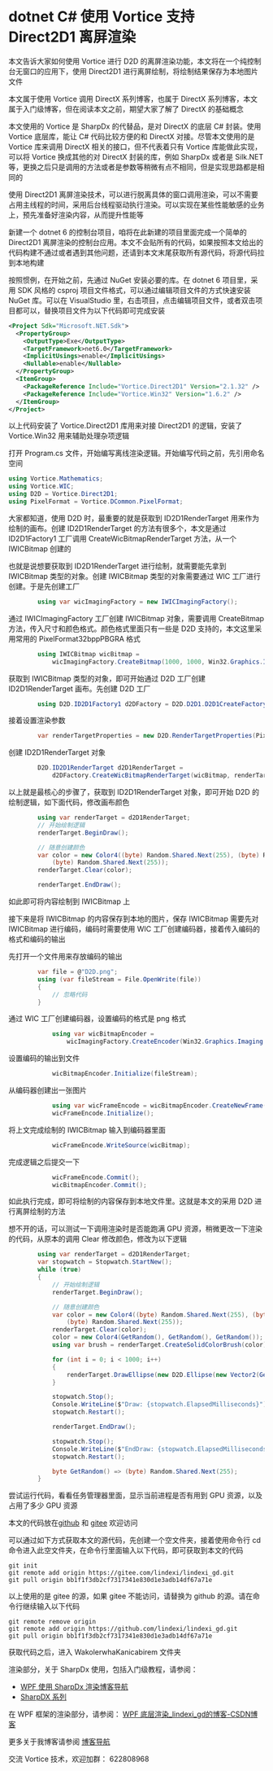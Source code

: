 # dotnet C# 使用 Vortice 支持 Direct2D1 离屏渲染

本文告诉大家如何使用 Vortice 进行 D2D 的离屏渲染功能，本文将在一个纯控制台无窗口的应用下，使用 Direct2D1 进行离屏绘制，将绘制结果保存为本地图片文件

<!--more-->
<!-- CreateTime:2022/10/9 19:52:16 -->

<!-- 标签：C#,D2D,DirectX,Vortice,Direct2D, -->
<!-- 发布 -->

本文属于使用 Vortice 调用 DirectX 系列博客，也属于 DirectX 系列博客，本文属于入门级博客，但在阅读本文之前，期望大家了解了 DirectX 的基础概念

本文使用的 Vortice 是 SharpDx 的代替品，是对 DirectX 的底层 C# 封装。使用 Vortice 底层库，能让 C# 代码比较方便的和 DirectX 对接。尽管本文使用的是 Vortice 库来调用 DirectX 相关的接口，但不代表着只有 Vortice 库能做此实现，可以将 Vortice 换成其他的对 DirectX 封装的库，例如 SharpDx 或者是 Silk.NET 等，更换之后只是调用的方法或者是参数等稍微有点不相同，但是实现思路都是相同的

使用 Direct2D1 离屏渲染技术，可以进行脱离具体的窗口调用渲染，可以不需要占用主线程的时间，采用后台线程驱动执行渲染。可以实现在某些性能敏感的业务上，预先准备好渲染内容，从而提升性能等

新建一个 dotnet 6 的控制台项目，咱将在此新建的项目里面完成一个简单的 Direct2D1 离屏渲染的控制台应用。本文不会贴所有的代码，如果按照本文给出的代码构建不通过或者遇到其他问题，还请到本文末尾获取所有源代码，将源代码拉到本地构建

按照惯例，在开始之前，先通过 NuGet 安装必要的库。在 dotnet 6 项目里，采用 SDK 风格的 csproj 项目文件格式，可以通过编辑项目文件的方式快速安装 NuGet 库。可以在 VisualStudio 里，右击项目，点击编辑项目文件，或者双击项目都可以，替换项目文件为以下代码即可完成安装

```xml
<Project Sdk="Microsoft.NET.Sdk">
  <PropertyGroup>
    <OutputType>Exe</OutputType>
    <TargetFramework>net6.0</TargetFramework>
    <ImplicitUsings>enable</ImplicitUsings>
    <Nullable>enable</Nullable>
  </PropertyGroup>
  <ItemGroup>
    <PackageReference Include="Vortice.Direct2D1" Version="2.1.32" />
    <PackageReference Include="Vortice.Win32" Version="1.6.2" />
  </ItemGroup>
</Project>
```

以上代码安装了 Vortice.Direct2D1 库用来对接 Direct2D1 的逻辑，安装了 Vortice.Win32 用来辅助处理杂项逻辑

打开 Program.cs 文件，开始编写离线渲染逻辑。开始编写代码之前，先引用命名空间

```csharp
using Vortice.Mathematics;
using Vortice.WIC;
using D2D = Vortice.Direct2D1;
using PixelFormat = Vortice.DCommon.PixelFormat;
```

大家都知道，使用 D2D 时，最重要的就是获取到 ID2D1RenderTarget 用来作为绘制的画布。创建 ID2D1RenderTarget 的方法有很多个，本文是通过 ID2D1Factory1 工厂调用 CreateWicBitmapRenderTarget 方法，从一个 IWICBitmap 创建的

也就是说想要获取到 ID2D1RenderTarget 进行绘制，就需要能先拿到 IWICBitmap 类型的对象。创建 IWICBitmap 类型的对象需要通过 WIC 工厂进行创建。于是先创建工厂

```csharp
        using var wicImagingFactory = new IWICImagingFactory();
```

通过 IWICImagingFactory 工厂创建 IWICBitmap 对象，需要调用 CreateBitmap 方法，传入尺寸和颜色格式。颜色格式里面只有一些是 D2D 支持的，本文这里采用常用的 PixelFormat32bppPBGRA 格式

```csharp
        using IWICBitmap wicBitmap =
            wicImagingFactory.CreateBitmap(1000, 1000, Win32.Graphics.Imaging.Apis.GUID_WICPixelFormat32bppPBGRA);
```

获取到 IWICBitmap 类型的对象，即可开始通过 D2D 工厂创建 ID2D1RenderTarget 画布。先创建 D2D 工厂

```csharp
        using D2D.ID2D1Factory1 d2DFactory = D2D.D2D1.D2D1CreateFactory<D2D.ID2D1Factory1>();
```

接着设置渲染参数

```csharp
        var renderTargetProperties = new D2D.RenderTargetProperties(PixelFormat.Premultiplied);
```

创建 ID2D1RenderTarget 对象

```csharp
        D2D.ID2D1RenderTarget d2D1RenderTarget =
            d2DFactory.CreateWicBitmapRenderTarget(wicBitmap, renderTargetProperties);
```

以上就是最核心的步骤了，获取到 ID2D1RenderTarget 对象，即可开始 D2D 的绘制逻辑，如下面代码，修改画布颜色

```csharp
        using var renderTarget = d2D1RenderTarget;
        // 开始绘制逻辑
        renderTarget.BeginDraw();

        // 随意创建颜色
        var color = new Color4((byte) Random.Shared.Next(255), (byte) Random.Shared.Next(255),
            (byte) Random.Shared.Next(255));
        renderTarget.Clear(color);

        renderTarget.EndDraw();
```

如此即可将内容绘制到 IWICBitmap 上

接下来是将 IWICBitmap 的内容保存到本地的图片，保存 IWICBitmap 需要先对 IWICBitmap 进行编码，编码时需要使用 WIC 工厂创建编码器，接着传入编码的格式和编码的输出

先打开一个文件用来存放编码的输出

```csharp
        var file = @"D2D.png";
        using (var fileStream = File.OpenWrite(file))
        {
            // 忽略代码
        }
```

通过 WIC 工厂创建编码器，设置编码的格式是 png 格式

```csharp
            using var wicBitmapEncoder =
                wicImagingFactory.CreateEncoder(Win32.Graphics.Imaging.Apis.GUID_ContainerFormatPng);
```

设置编码的输出到文件

```csharp
            wicBitmapEncoder.Initialize(fileStream);
```

从编码器创建出一张图片

```csharp
            using var wicFrameEncode = wicBitmapEncoder.CreateNewFrame(out var _);
            wicFrameEncode.Initialize();
```

将上文完成绘制的 IWICBitmap 输入到编码器里面

```csharp
            wicFrameEncode.WriteSource(wicBitmap);
```

完成逻辑之后提交一下

```csharp
            wicFrameEncode.Commit();
            wicBitmapEncoder.Commit();
```

如此执行完成，即可将绘制的内容保存到本地文件里。这就是本文的采用 D2D 进行离屏绘制的方法

想不开的话，可以测试一下调用渲染时是否能跑满 GPU 资源，稍微更改一下渲染的代码，从原本的调用 Clear 修改颜色，修改为以下逻辑

```csharp
        using var renderTarget = d2D1RenderTarget;
        var stopwatch = Stopwatch.StartNew();
        while (true)
        {
            // 开始绘制逻辑
            renderTarget.BeginDraw();

            // 随意创建颜色
            var color = new Color4((byte) Random.Shared.Next(255), (byte) Random.Shared.Next(255),
                (byte) Random.Shared.Next(255));
            renderTarget.Clear(color);
            color = new Color4(GetRandom(), GetRandom(), GetRandom());
            using var brush = renderTarget.CreateSolidColorBrush(color);

            for (int i = 0; i < 1000; i++)
            {
                renderTarget.DrawEllipse(new D2D.Ellipse(new Vector2(GetRandom(), GetRandom()), 5, 5), brush, 2);
            }

            stopwatch.Stop();
            Console.WriteLine($"Draw: {stopwatch.ElapsedMilliseconds}");
            stopwatch.Restart();

            renderTarget.EndDraw();

            stopwatch.Stop();
            Console.WriteLine($"EndDraw: {stopwatch.ElapsedMilliseconds}");
            stopwatch.Restart();

            byte GetRandom() => (byte) Random.Shared.Next(255);
        }
```

尝试运行代码，看看任务管理器里面，显示当前进程是否有用到 GPU 资源，以及占用了多少 GPU 资源

本文的代码放在[github](https://github.com/lindexi/lindexi_gd/tree/bb1f1f3db2cf7317341e830d1e3adb14df67a71e/WakolerwhaKanicabirem) 和 [gitee](https://gitee.com/lindexi/lindexi_gd/tree/bb1f1f3db2cf7317341e830d1e3adb14df67a71e/WakolerwhaKanicabirem) 欢迎访问

可以通过如下方式获取本文的源代码，先创建一个空文件夹，接着使用命令行 cd 命令进入此空文件夹，在命令行里面输入以下代码，即可获取到本文的代码

```
git init
git remote add origin https://gitee.com/lindexi/lindexi_gd.git
git pull origin bb1f1f3db2cf7317341e830d1e3adb14df67a71e
```

以上使用的是 gitee 的源，如果 gitee 不能访问，请替换为 github 的源。请在命令行继续输入以下代码

```
git remote remove origin
git remote add origin https://github.com/lindexi/lindexi_gd.git
git pull origin bb1f1f3db2cf7317341e830d1e3adb14df67a71e
```

获取代码之后，进入 WakolerwhaKanicabirem 文件夹

渲染部分，关于 SharpDx 使用，包括入门级教程，请参阅：

- [WPF 使用 SharpDx 渲染博客导航](https://blog.lindexi.com/post/WPF-%E4%BD%BF%E7%94%A8-SharpDx-%E6%B8%B2%E6%9F%93%E5%8D%9A%E5%AE%A2%E5%AF%BC%E8%88%AA.html )
- [SharpDX 系列](https://blog.lindexi.com/post/sharpdx.html )

在 WPF 框架的渲染部分，请参阅： [WPF 底层渲染_lindexi_gd的博客-CSDN博客](https://blog.csdn.net/lindexi_gd/category_9276313.html?spm=1001.2014.3001.5482 )

更多关于我博客请参阅 [博客导航](https://blog.lindexi.com/post/%E5%8D%9A%E5%AE%A2%E5%AF%BC%E8%88%AA.html )

交流 Vortice 技术，欢迎加群： 622808968
